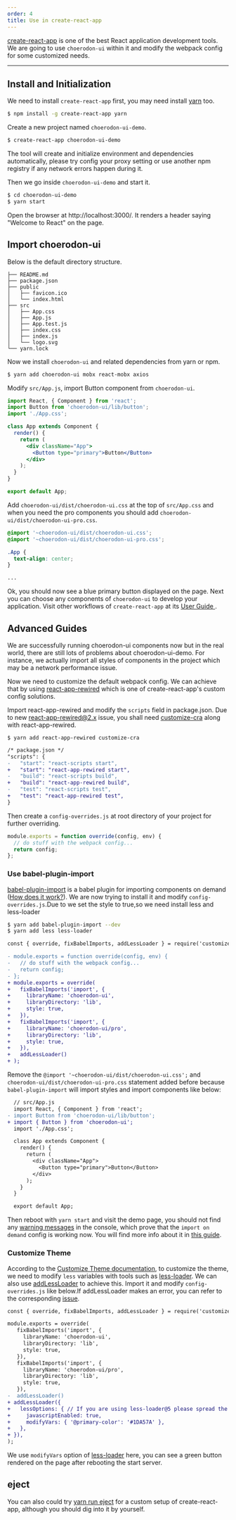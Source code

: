 ```yaml
---
order: 4
title: Use in create-react-app
---
```


[create-react-app](https://github.com/facebookincubator/create-react-app) is one of the best React application development tools. We are going to use `choerodon-ui` within it and modify the webpack config for some customized needs.

---

## Install and Initialization

We need to install `create-react-app` first, you may need install [yarn](https://github.com/yarnpkg/yarn/) too.

```bash
$ npm install -g create-react-app yarn
```

Create a new project named `choerodon-ui-demo`.

```bash
$ create-react-app choerodon-ui-demo
```

The tool will create and initialize environment and dependencies automatically,
please try config your proxy setting or use another npm registry if any network errors happen during it.

Then we go inside `choerodon-ui-demo` and start it.

```bash
$ cd choerodon-ui-demo
$ yarn start
```

Open the browser at http://localhost:3000/. It renders a header saying "Welcome to React" on the page.

## Import choerodon-ui

Below is the default directory structure.

```
├── README.md
├── package.json
├── public
│   ├── favicon.ico
│   └── index.html
├── src
│   ├── App.css
│   ├── App.js
│   ├── App.test.js
│   ├── index.css
│   ├── index.js
│   └── logo.svg
└── yarn.lock
```

Now we install `choerodon-ui` and related dependencies from yarn or npm.

```bash
$ yarn add choerodon-ui mobx react-mobx axios
```

Modify `src/App.js`, import Button component from `choerodon-ui`.

```jsx
import React, { Component } from 'react';
import Button from 'choerodon-ui/lib/button';
import './App.css';

class App extends Component {
  render() {
    return (
      <div className="App">
        <Button type="primary">Button</Button>
      </div>
    );
  }
}

export default App;
```

Add `choerodon-ui/dist/choerodon-ui.css` at the top of `src/App.css` and when you need the pro components you should add `choerodon-ui/dist/choerodon-ui-pro.css`.

```css
@import '~choerodon-ui/dist/choerodon-ui.css';
@import '~choerodon-ui/dist/choerodon-ui-pro.css';

.App {
  text-align: center;
}

...
```

Ok, you should now see a blue primary button displayed on the page. Next you can choose any components of `choerodon-ui` to develop your application. Visit other workflows of `create-react-app` at its [User Guide ](https://github.com/facebookincubator/create-react-app/blob/master/packages/react-scripts/template/README.md).


## Advanced Guides

We are successfully running choerodon-ui components now but in the real world, there are still lots of problems about choerodon-ui-demo.
For instance, we actually import all styles of components in the project which may be a network performance issue.

Now we need to customize the default webpack config. We can achieve that by using [react-app-rewired](https://github.com/timarney/react-app-rewired) which is one of create-react-app's custom config solutions.

Import react-app-rewired and modify the `scripts` field in package.json. Due to new [react-app-rewired@2.x](https://github.com/timarney/react-app-rewired#alternatives) issue, you shall need [customize-cra](https://github.com/arackaf/customize-cra) along with react-app-rewired.

```
$ yarn add react-app-rewired customize-cra
```

```diff
/* package.json */
"scripts": {
-   "start": "react-scripts start",
+   "start": "react-app-rewired start",
-   "build": "react-scripts build",
+   "build": "react-app-rewired build",
-   "test": "react-scripts test",
+   "test": "react-app-rewired test",
}
```

Then create a `config-overrides.js` at root directory of your project for further overriding.

```js
module.exports = function override(config, env) {
  // do stuff with the webpack config...
  return config;
};
```

### Use babel-plugin-import

[babel-plugin-import](https://github.com/ant-design/babel-plugin-import) is a babel plugin for importing components on demand ([How does it work?](/docs/react/getting-started#Import-on-Demand)). We are now trying to install it and modify `config-overrides.js`.Due to we set the style to true,so we need install less and less-loader

```bash
$ yarn add babel-plugin-import --dev
$ yarn add less less-loader
```

```diff
const { override, fixBabelImports, addLessLoader } = require('customize-cra');

- module.exports = function override(config, env) {
-   // do stuff with the webpack config...
-   return config;
- };
+ module.exports = override(
+   fixBabelImports('import', {
+     libraryName: 'choerodon-ui',
+     libraryDirectory: 'lib',
+     style: true,
+   }),
+   fixBabelImports('import', {
+     libraryName: 'choerodon-ui/pro',
+     libraryDirectory: 'lib',
+     style: true,
+   }),
+   addLessLoader()
+ );
```

Remove the `@import '~choerodon-ui/dist/choerodon-ui.css';` and `choerodon-ui/dist/choerodon-ui-pro.css` statement added before because `babel-plugin-import` will import styles and import components like below:

```diff
  // src/App.js
  import React, { Component } from 'react';
- import Button from 'choerodon-ui/lib/button';
+ import { Button } from 'choerodon-ui';
  import './App.css';

  class App extends Component {
    render() {
      return (
        <div className="App">
          <Button type="primary">Button</Button>
        </div>
      );
    }
  }

  export default App;
```

Then reboot with `yarn start` and visit the demo page, you should not find any [warning messages](https://zos.alipayobjects.com/rmsportal/vgcHJRVZFmPjAawwVoXK.png) in the console, which prove that the `import on demand` config is working now. You will find more info about it in [this guide](/docs/react/getting-started#Import-on-Demand).

### Customize Theme

According to the [Customize Theme documentation](/docs/react/customize-theme), to customize the theme, we need to modify `less` variables with tools such as [less-loader](https://github.com/webpack/less-loader). We can also use [addLessLoader](https://github.com/arackaf/customize-cra#addlessloaderloaderoptions) to achieve this. Import it and modify `config-overrides.js` like below.If addLessLoader makes an error, you can refer to the corresponding [issue](https://github.com/arackaf/customize-cra/issues).


```diff
const { override, fixBabelImports, addLessLoader } = require('customize-cra');

module.exports = override(
   fixBabelImports('import', {
     libraryName: 'choerodon-ui',
     libraryDirectory: 'lib',
     style: true,
   }),
   fixBabelImports('import', {
     libraryName: 'choerodon-ui/pro',
     libraryDirectory: 'lib',
     style: true,
   }),
-  addLessLoader()
+ addLessLoader({
+   lessOptions: { // If you are using less-loader@5 please spread the lessOptions to options directly
+     javascriptEnabled: true,
+     modifyVars: { '@primary-color': '#1DA57A' },
+   },
+ }),
);
```

We use `modifyVars` option of [less-loader](https://github.com/webpack/less-loader#less-options) here, you can see a green button rendered on the page after rebooting the start server.

## eject

You can also could try [yarn run eject](https://github.com/facebookincubator/create-react-app#converting-to-a-custom-setup)  for a custom setup of create-react-app, although you should dig into it by yourself.
